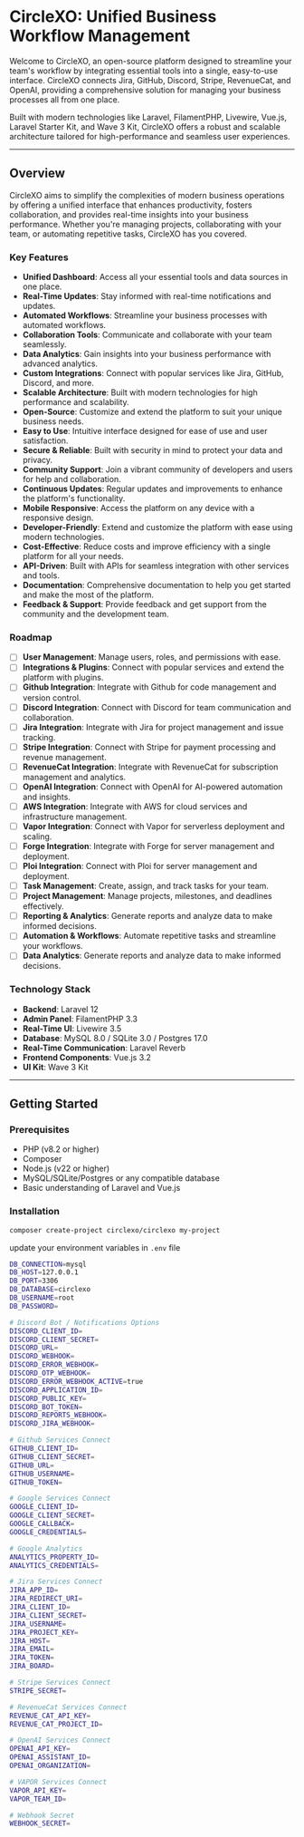# CircleXO: Unified Business Workflow Management

Welcome to CircleXO, an open-source platform designed to streamline your team's workflow by integrating essential tools into a single, easy-to-use interface. CircleXO connects Jira, GitHub, Discord, Stripe, RevenueCat, and OpenAI, providing a comprehensive solution for managing your business processes all from one place.

Built with modern technologies like Laravel, FilamentPHP, Livewire, Vue.js, Laravel Starter Kit, and Wave 3 Kit, CircleXO offers a robust and scalable architecture tailored for high-performance and seamless user experiences.

---

## Overview

CircleXO aims to simplify the complexities of modern business operations by offering a unified interface that enhances productivity, fosters collaboration, and provides real-time insights into your business performance. Whether you're managing projects, collaborating with your team, or automating repetitive tasks, CircleXO has you covered.

### Key Features

- **Unified Dashboard**: Access all your essential tools and data sources in one place.
- **Real-Time Updates**: Stay informed with real-time notifications and updates.
- **Automated Workflows**: Streamline your business processes with automated workflows.
- **Collaboration Tools**: Communicate and collaborate with your team seamlessly.
- **Data Analytics**: Gain insights into your business performance with advanced analytics.
- **Custom Integrations**: Connect with popular services like Jira, GitHub, Discord, and more.
- **Scalable Architecture**: Built with modern technologies for high performance and scalability.
- **Open-Source**: Customize and extend the platform to suit your unique business needs.
- **Easy to Use**: Intuitive interface designed for ease of use and user satisfaction.
- **Secure & Reliable**: Built with security in mind to protect your data and privacy.
- **Community Support**: Join a vibrant community of developers and users for help and collaboration.
- **Continuous Updates**: Regular updates and improvements to enhance the platform's functionality.
- **Mobile Responsive**: Access the platform on any device with a responsive design.
- **Developer-Friendly**: Extend and customize the platform with ease using modern technologies.
- **Cost-Effective**: Reduce costs and improve efficiency with a single platform for all your needs.
- **API-Driven**: Built with APIs for seamless integration with other services and tools.
- **Documentation**: Comprehensive documentation to help you get started and make the most of the platform.
- **Feedback & Support**: Provide feedback and get support from the community and the development team.

### Roadmap

- [ ] **User Management**: Manage users, roles, and permissions with ease.
- [ ] **Integrations & Plugins**: Connect with popular services and extend the platform with plugins.
- [ ] **Github Integration**: Integrate with Github for code management and version control.
- [ ] **Discord Integration**: Connect with Discord for team communication and collaboration.
- [ ] **Jira Integration**: Integrate with Jira for project management and issue tracking.
- [ ] **Stripe Integration**: Connect with Stripe for payment processing and revenue management.
- [ ] **RevenueCat Integration**: Integrate with RevenueCat for subscription management and analytics.
- [ ] **OpenAI Integration**: Connect with OpenAI for AI-powered automation and insights.
- [ ] **AWS Integration**: Integrate with AWS for cloud services and infrastructure management.
- [ ] **Vapor Integration**: Connect with Vapor for serverless deployment and scaling.
- [ ] **Forge Integration**: Integrate with Forge for server management and deployment.
- [ ] **Ploi Integration**: Connect with Ploi for server management and deployment.
- [ ] **Task Management**: Create, assign, and track tasks for your team.
- [ ] **Project Management**: Manage projects, milestones, and deadlines effectively.
- [ ] **Reporting & Analytics**: Generate reports and analyze data to make informed decisions.
- [ ] **Automation & Workflows**: Automate repetitive tasks and streamline your workflows.
- [ ] **Data Analytics**: Generate reports and analyze data to make informed decisions.

### Technology Stack

- **Backend**: Laravel 12
- **Admin Panel**: FilamentPHP 3.3
- **Real-Time UI**: Livewire 3.5
- **Database**: MySQL 8.0 / SQLite 3.0 / Postgres 17.0
- **Real-Time Communication**: Laravel Reverb
- **Frontend Components**: Vue.js 3.2
- **UI Kit**: Wave 3 Kit

---

## Getting Started

### Prerequisites

- PHP (v8.2 or higher)
- Composer
- Node.js (v22 or higher)
- MySQL/SQLite/Postgres or any compatible database
- Basic understanding of Laravel and Vue.js

### Installation

```bash
composer create-project circlexo/circlexo my-project
```
update your environment variables in `.env` file

```bash
DB_CONNECTION=mysql
DB_HOST=127.0.0.1
DB_PORT=3306
DB_DATABASE=circlexo
DB_USERNAME=root
DB_PASSWORD=

# Discord Bot / Notifications Options
DISCORD_CLIENT_ID=
DISCORD_CLIENT_SECRET=
DISCORD_URL=
DISCORD_WEBHOOK=
DISCORD_ERROR_WEBHOOK=
DISCORD_OTP_WEBHOOK=
DISCORD_ERROR_WEBHOOK_ACTIVE=true
DISCORD_APPLICATION_ID=
DISCORD_PUBLIC_KEY=
DISCORD_BOT_TOKEN=
DISCORD_REPORTS_WEBHOOK=
DISCORD_JIRA_WEBHOOK=

# Github Services Connect
GITHUB_CLIENT_ID=
GITHUB_CLIENT_SECRET=
GITHUB_URL=
GITHUB_USERNAME=
GITHUB_TOKEN=

# Google Services Connect
GOOGLE_CLIENT_ID=
GOOGLE_CLIENT_SECRET=
GOOGLE_CALLBACK=
GOOGLE_CREDENTIALS=

# Google Analytics
ANALYTICS_PROPERTY_ID=
ANALYTICS_CREDENTIALS=

# Jira Services Connect
JIRA_APP_ID=
JIRA_REDIRECT_URI=
JIRA_CLIENT_ID=
JIRA_CLIENT_SECRET=
JIRA_USERNAME=
JIRA_PROJECT_KEY=
JIRA_HOST=
JIRA_EMAIL=
JIRA_TOKEN=
JIRA_BOARD=

# Stripe Services Connect
STRIPE_SECRET=

# RevenueCat Services Connect
REVENUE_CAT_API_KEY=
REVENUE_CAT_PROJECT_ID=

# OpenAI Services Connect
OPENAI_API_KEY=
OPENAI_ASSISTANT_ID=
OPENAI_ORGANIZATION=

# VAPOR Services Connect
VAPOR_API_KEY=
VAPOR_TEAM_ID=

# Webhook Secret
WEBHOOK_SECRET=
```
